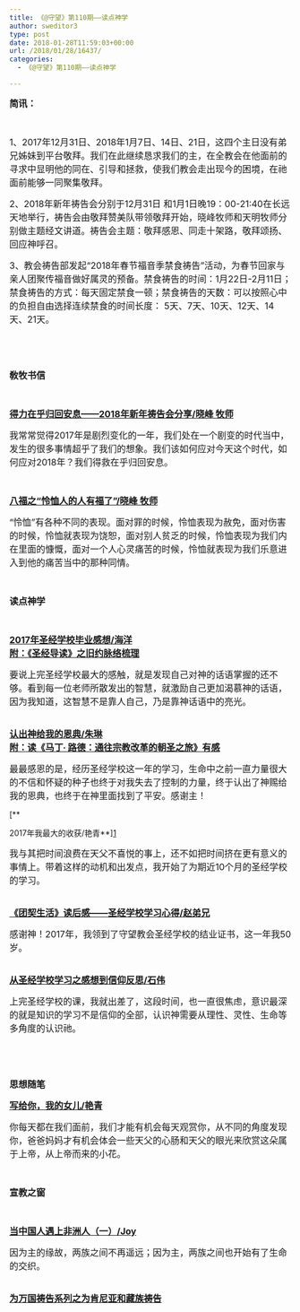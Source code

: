 ```yaml
---
title: 《@守望》第110期——读点神学
author: sweditor3
type: post
date: 2018-01-28T11:59:03+00:00
url: /2018/01/28/16437/
categories:
  - 《@守望》第110期——读点神学

---
```

<span style="font-size: 12pt;"><strong>简讯：</strong></span>

&nbsp;

<span style="font-size: 12pt;">1、2017年12月31日、2018年1月7日、14日、21日，这四个主日没有弟兄姊妹到平台敬拜。我们在此继续恳求我们的主，在全教会在他面前的寻求中显明他的同在、引导和拯救，使我们教会走出现今的困境，在祂面前能够一同聚集敬拜。</span>

<span style="font-size: 12pt;">2、2018年新年祷告会分别于12月31日 和1月1日晚19：00-21:40在长远天地举行，祷告会由敬拜赞美队带领敬拜开始，晓峰牧师和天明牧师分别做主题经文讲道。祷告会主题：敬拜感恩、同走十架路，敬拜颂扬、回应神呼召。</span>

<span style="font-size: 12pt;">3、教会祷告部发起“2018年春节福音季禁食祷告”活动，为春节回家与亲人团聚传福音做好属灵的预备。禁食祷告的时间：1月22日-2月11日；禁食祷告的方式：每天固定禁食一顿；禁食祷告的天数：可以按照心中的负担自由选择连续禁食的时间长度： 5天、7天、10天、12天、14天、21天。</span>

&nbsp;

&nbsp;

<span style="font-size: 12pt;"><strong>敎牧书信</strong></span>

&nbsp;

<span style="font-size: 12pt;"><a href="/2018/01/28/得力在乎归回安息/"><strong>得力在乎归回安息——2018年新年祷告会分享/晓峰 牧师</strong></a><a href="/2018/01/28/得力在乎归回安息/"><strong></strong></a></span>

<span style="font-size: 12pt;">我常常觉得2017年是剧烈变化的一年，我们处在一个剧变的时代当中，发生的很多事情超乎了我们的想象。我们该如何应对今天这个时代，如何应对2018年？我们得救在乎归回安息。</span>

&nbsp;

<span style="font-size: 12pt;"><a href="/2018/01/28/八福之怜恤人的人有福了/"><strong>八福之“怜恤人的人有福了”/晓峰 牧师</strong></a></span>

<span style="font-size: 12pt;">“怜恤”有各种不同的表现。面对罪的时候，怜恤表现为赦免，面对伤害的时候，怜恤就表现为饶恕，面对别人贫乏的时候，怜恤表现为我们内在里面的慷慨，面对一个人心灵痛苦的时候，怜恤就表现为我们乐意进入到他的痛苦当中的那种同情。</span>

&nbsp;

<span style="font-size: 12pt;"><strong>读点神学</strong></span>

&nbsp;

<span style="font-size: 12pt;"><strong><a href="/2018/01/28/2017年圣经学校毕业感想/">2017年圣经学校毕业感想/海洋</a><br /> <a href="/2018/01/28/圣经导读之旧约脉络梳理/">附：《圣经导读》之旧约脉络梳理</a><br /> </strong></span>

<span style="font-size: 12pt;">要说上完圣经学校最大的感触，就是发现自己对神的话语掌握的还不够。看到每一位老师所散发出的智慧，就激励自己更加渴慕神的话语，因为我知道，这智慧不是靠人自己，乃是靠神话语中的亮光。</span>

<span style="font-size: 12pt;"><a href="/2018/01/28/认出神赐给我的恩典/"><strong><br /> 认出神给我的恩典/朱琳<br /> </strong></a><a href="/2018/01/28/读马丁∙路德通往宗教改革的朝圣之旅有感/"><strong>附：读《马丁∙ 路德：通往宗教改革的朝圣之旅》有感</strong></a></span>

<span style="font-size: 12pt;">最最感恩的是，经历圣经学校这一年的学习，生命中之前一直力量很大的不信和怀疑的种子也终于对我失去了控制的力量，终于认出了神赐给我的恩典，也终于在神里面找到了平安。感谢主！</span>

[**
  
2017年我最大的收获/艳青**][1]

<span style="font-size: 12pt;">我与其把时间浪费在天父不喜悦的事上，还不如把时间挤在更有意义的事情上。带着这样的动机和出发点，我开始了为期近10个月的圣经学校的学习。</span>

<span style="font-size: 12pt;"><a href="/2018/01/28/团契生活读后感圣经学校学习心得/"><strong><br /> 《团契生活》读后感——圣经学校学习心得/赵弟兄</strong></a></span>

<span style="font-size: 12pt;">感谢神！2017年，我领到了守望教会圣经学校的结业证书，这一年我50岁。</span>

<span style="font-size: 12pt;"><a href="/2018/01/28/从圣经学校学习之感想到信仰反思/"><strong><br /> 从圣经学校学习之感想到信仰反思/石伟</strong></a></span>

<span style="font-size: 12pt;">上完圣经学校的课，我就出差了，这段时间，也一直很焦虑，意识最深的就是知识的学习不是信仰的全部，认识神需要从理性、灵性、生命等多角度的认识祂。</span>

&nbsp;

&nbsp;

<span style="font-size: 12pt;"><strong>思想随笔</strong></span>

<span style="font-size: 12pt;"><a href="/2018/01/28/写给乐恩5岁生日/"><strong>写给你，我的女儿/艳青</strong></a></span>

<span style="font-size: 12pt;">你每天都在我们面前，我们才能有机会每天观赏你，从不同的角度发现你，爸爸妈妈才有机会体会一些天父的心肠和天父的眼光来欣赏这朵属于上帝，从上帝而来的小花。</span>

&nbsp;

<span style="font-size: 12pt;"><strong>宣教之窗</strong></span>

&nbsp;

<span style="font-size: 12pt;"><a href="/2018/01/28/当中国人遇上非洲人一/"><strong>当中国人遇上非洲人（一）/Joy</strong></a></span>

<span style="font-size: 12pt;">因为主的缘故，两族之间不再遥远；因为主，两族之间也开始有了生命的交织。</span>
  
<span style="font-size: 12pt;"><strong><br /> <a href="/2018/01/28/为万国祷告系列之一为肯尼亚和藏族祷告/">为万国祷告系列之为肯尼亚和藏族祷告</a></strong></span>

&nbsp;

 [1]: /2018/01/28/2017年我最大的收获/